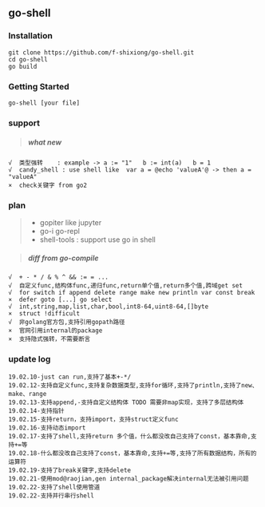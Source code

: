 ## go-shell
### Installation 
```
git clone https://github.com/f-shixiong/go-shell.git 
cd go-shell
go build
```
### Getting Started
```
go-shell [your file]
```


### support
>##### what new
```
√  类型强转    : example -> a := "1"   b := int(a)   b = 1  
√  candy_shell : use shell like  var a = @echo 'valueA'@ -> then a = "valueA"
×  check关键字 from go2
```

### plan
> - gopiter like jupyter 
> - go-i go-repl
> - shell-tools : support use go in shell 

>##### diff from go-compile
```
√  + - * / & % ^ && := = ...  
√  自定义func,结构体func,递归func,return单个值,return多个值,跨域get set 
√  for switch if append delete range make new println var const break
×  defer goto [...] go select
√  int,string,map,list,char,bool,int8-64,uint8-64,[]byte
×  struct !difficult
√  非golang官方包,支持引用gopath路径
×  官网引用internal的package
×  支持隐式强转，不需要断言
```

### update log
```
19.02.10-just can run,支持了基本+-*/
19.02.12-支持自定义func,支持复杂数据类型,支持for循环,支持了println,支持了new、make、range
19.02.13-支持append,-支持自定义结构体 TODO 需要非map实现，支持了多层结构体
19.02.14-支持指针
19.02.15-支持return，支持import，支持struct定义func
19.02.16-支持动态import
19.02.17-支持了shell,支持return 多个值，什么都没改自己支持了const，基本靠命,支持+=等
19.02.18-什么都没改自己支持了const，基本靠命,支持+=等,支持了所有数据结构，所有的运算符
19.02.19-支持了break关键字,支持delete
19.02.21-使用mod@raojian,gen internal_package解决internal无法被引用问题
19.02.22-支持了shell使用管道
19.02.22-支持并行串行shell
```
